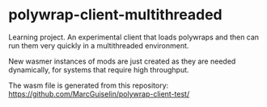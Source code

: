 # polywrap-client-multithreaded

Learning project. An experimental client that loads polywraps and then can run them very quickly in a multithreaded environment.

New wasmer instances of mods are just created as they are needed dynamically, for systems that require high throughput.

The wasm file is generated from this repository: https://github.com/MarcGuiselin/polywrap-client-test/
